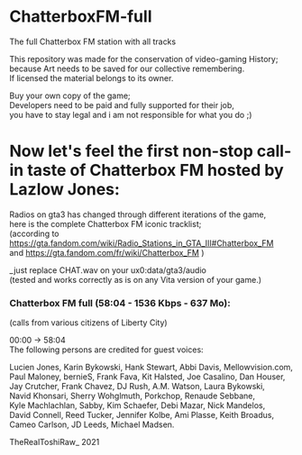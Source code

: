 # ChatterboxFM-full
The full Chatterbox FM station with all tracks  

This repository was made for the conservation of video-gaming History;  
because Art needs to be saved for our collective remembering.  
If licensed the material belongs to its owner.  

Buy your own copy of the game;  
Developers need to be paid and fully supported for their job,  
you have to stay legal and i am not responsible for what you do  ;)  


# Now let's feel the first non-stop call-in taste of Chatterbox FM hosted by Lazlow Jones:  

Radios on gta3 has changed through different iterations of the game,  
here is the complete Chatterbox FM iconic tracklist;  
(according to https://gta.fandom.com/wiki/Radio_Stations_in_GTA_III#Chatterbox_FM  
and https://gta.fandom.com/fr/wiki/Chatterbox_FM )  


_just replace CHAT.wav on your ux0:data/gta3/audio  
(tested and works correctly as is on any Vita version of your game.)  


### Chatterbox FM full (58:04 - 1536 Kbps - 637 Mo):  
(calls from various citizens of Liberty City)  

00:00 -> 58:04  
The following persons are credited for guest voices:  
 
Lucien Jones, Karin Bykowski, Hank Stewart, Abbi Davis, Mellowvision.com,  
Paul Maloney, bernieS, Frank Fava, Kit Halsted, Joe Casalino, Dan Houser,  
Jay Crutcher, Frank Chavez, DJ Rush, A.M. Watson, Laura Bykowski,  
Navid Khonsari, Sherry Wohglmuth, Porkchop, Renaude Sebbane,  
Kyle Machlachlan, Sabby, Kim Schaefer, Debi Mazar, Nick Mandelos,  
David Connell, Reed Tucker, Jennifer Kolbe, Ami Plasse, Keith Broadus,  
Cameo Carlson, JD Leeds, Michael Madsen.  

TheRealToshiRaw_ 2021  
